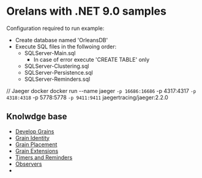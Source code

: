 # Orelans with .NET 9.0 samples

Configuration required to run example:
- Create database named 'OrleansDB'
- Execute SQL files in the follwoing order:
    - SQLServer-Main.sql
        - In case of error execute 'CREATE TABLE' only
    - SQLServer-Clustering.sql
    - SQLServer-Persistence.sql
    - SQLServer-Reminders.sql



// Jaeger docker
docker run --name jaeger `
  -p 16686:16686 `
  -p 4317:4317 `
  -p 4318:4318 `
  -p 5778:5778 `
  -p 9411:9411 `
  jaegertracing/jaeger:2.2.0


  ## Knolwdge base

  - [Develop Grains](https://learn.microsoft.com/en-us/dotnet/orleans/grains/)
  - [Grain Identity](https://learn.microsoft.com/en-us/dotnet/orleans/grains/grain-identity)
  - [Grain Placement](https://learn.microsoft.com/en-us/dotnet/orleans/grains/grain-placement)
  - [Grain Extensions](https://learn.microsoft.com/en-us/dotnet/orleans/grains/grain-extensions)
  - [Timers and Reminders](https://learn.microsoft.com/en-us/dotnet/orleans/grains/timers-and-reminders)
  - [Observers](https://learn.microsoft.com/en-us/dotnet/orleans/grains/observers)
  - 